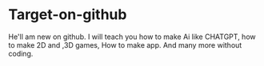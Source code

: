 # Target-on-github
He'll am new on github. I will teach you how to make Ai like CHATGPT, how to make 2D and ,3D games, How to make app. And many more  without coding. 
